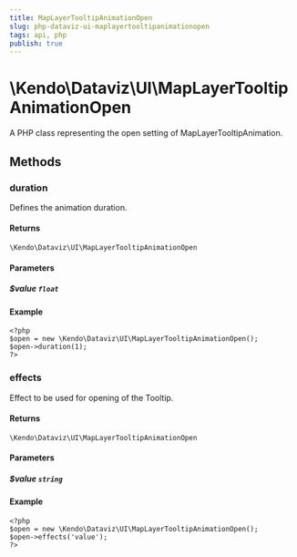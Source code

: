 ```yaml
---
title: MapLayerTooltipAnimationOpen
slug: php-dataviz-ui-maplayertooltipanimationopen
tags: api, php
publish: true
---
```


# \Kendo\Dataviz\UI\MapLayerTooltipAnimationOpen

A PHP class representing the open setting of MapLayerTooltipAnimation.


## Methods

### duration
Defines the animation duration.

#### Returns
`\Kendo\Dataviz\UI\MapLayerTooltipAnimationOpen`

#### Parameters

##### $value `float`



#### Example 
    <?php
    $open = new \Kendo\Dataviz\UI\MapLayerTooltipAnimationOpen();
    $open->duration(1);
    ?>

### effects
Effect to be used for opening of the Tooltip.

#### Returns
`\Kendo\Dataviz\UI\MapLayerTooltipAnimationOpen`

#### Parameters

##### $value `string`



#### Example 
    <?php
    $open = new \Kendo\Dataviz\UI\MapLayerTooltipAnimationOpen();
    $open->effects('value');
    ?>

